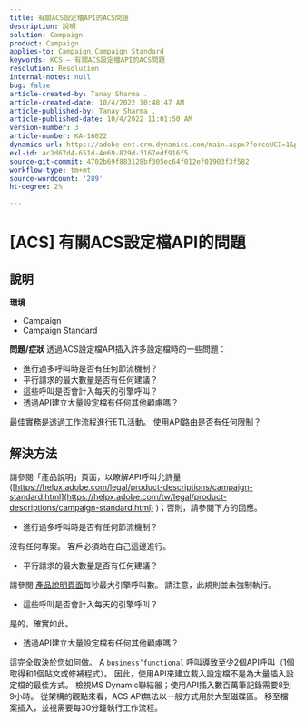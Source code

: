 ```yaml
---
title: 有關ACS設定檔API的ACS問題
description: 說明
solution: Campaign
product: Campaign
applies-to: Campaign,Campaign Standard
keywords: KCS — 有關ACS設定檔API的ACS問題
resolution: Resolution
internal-notes: null
bug: false
article-created-by: Tanay Sharma .
article-created-date: 10/4/2022 10:48:47 AM
article-published-by: Tanay Sharma .
article-published-date: 10/4/2022 11:01:50 AM
version-number: 3
article-number: KA-16022
dynamics-url: https://adobe-ent.crm.dynamics.com/main.aspx?forceUCI=1&pagetype=entityrecord&etn=knowledgearticle&id=c2ea181f-d243-ed11-bba2-0022480868ff
exl-id: ac2d67d4-651d-4e69-829d-3167edf916f5
source-git-commit: 4702b69f883128bf305ec64f012ef01903f3f582
workflow-type: tm+mt
source-wordcount: '289'
ht-degree: 2%

---
```


# [ACS] 有關ACS設定檔API的問題

## 說明

<b>環境</b>
- Campaign
- Campaign Standard



<b>問題/症狀</b>
透過ACS設定檔API插入許多設定檔時的一些問題：

- 進行過多呼叫時是否有任何節流機制？
- 平行請求的最大數量是否有任何建議？
- 這些呼叫是否會計入每天的引擎呼叫？
- 透過API建立大量設定檔有任何其他顧慮嗎？


最佳實務是透過工作流程進行ETL活動。 使用API路由是否有任何限制？


## 解決方法


請參閱「產品說明」頁面，以瞭解API呼叫允許量([https://helpx.adobe.com/legal/product-descriptions/campaign-standard.html](https://helpx.adobe.com/tw/legal/product-descriptions/campaign-standard.html) )；否則，請參閱下方的回應。



- 進行過多呼叫時是否有任何節流機制？


沒有任何專案。 客戶必須站在自己這邊進行。

- 平行請求的最大數量是否有任何建議？


請參閱 [產品說明頁面](https://helpx.adobe.com/legal/product-descriptions/campaign-standard.html#)每秒最大引擎呼叫數。 請注意，此規則並未強制執行。

- 這些呼叫是否會計入每天的引擎呼叫？


是的，確實如此。

- 透過API建立大量設定檔有任何其他顧慮嗎？


這完全取決於您如何做。 A `business’functional` 呼叫導致至少2個API呼叫（1個取得和1個貼文或修補程式）。 因此，使用API來建立載入設定檔不是為大量插入設定檔的最佳方式。 檢視MS Dynamic聯結器；使用API插入數百萬筆記錄需要8到9小時。 從架構的觀點來看，ACS API無法以一般方式用於大型磁碟區。 移至檔案插入，並視需要每30分鐘執行工作流程。
